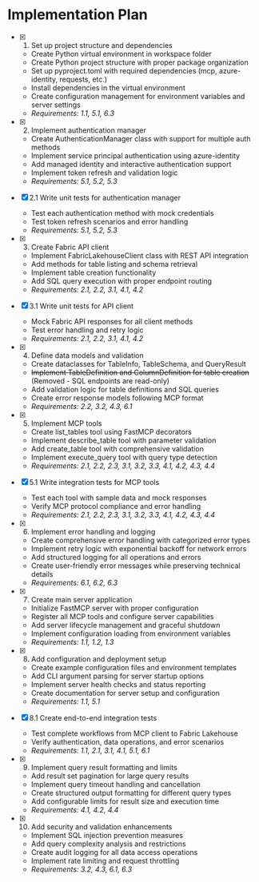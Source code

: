 # Implementation Plan

- [x] 1. Set up project structure and dependencies
  - Create Python virtual environment in workspace folder
  - Create Python project structure with proper package organization
  - Set up pyproject.toml with required dependencies (mcp, azure-identity, requests, etc.)
  - Install dependencies in the virtual environment
  - Create configuration management for environment variables and server settings
  - _Requirements: 1.1, 5.1, 6.3_

- [x] 2. Implement authentication manager
  - Create AuthenticationManager class with support for multiple auth methods
  - Implement service principal authentication using azure-identity
  - Add managed identity and interactive authentication support
  - Implement token refresh and validation logic
  - _Requirements: 5.1, 5.2, 5.3_

- [x] 2.1 Write unit tests for authentication manager
  - Test each authentication method with mock credentials
  - Test token refresh scenarios and error handling
  - _Requirements: 5.1, 5.2, 5.3_

- [x] 3. Create Fabric API client
  - Implement FabricLakehouseClient class with REST API integration
  - Add methods for table listing and schema retrieval
  - Implement table creation functionality
  - Add SQL query execution with proper endpoint routing
  - _Requirements: 2.1, 2.2, 3.1, 4.1, 4.2_

- [x] 3.1 Write unit tests for API client
  - Mock Fabric API responses for all client methods
  - Test error handling and retry logic
  - _Requirements: 2.1, 2.2, 3.1, 4.1, 4.2_

- [x] 4. Define data models and validation
  - Create dataclasses for TableInfo, TableSchema, and QueryResult
  - ~~Implement TableDefinition and ColumnDefinition for table creation~~ (Removed - SQL endpoints are read-only)
  - Add validation logic for table definitions and SQL queries
  - Create error response models following MCP format
  - _Requirements: 2.2, 3.2, 4.3, 6.1_

- [x] 5. Implement MCP tools
  - Create list_tables tool using FastMCP decorators
  - Implement describe_table tool with parameter validation
  - Add create_table tool with comprehensive validation
  - Implement execute_query tool with query type detection
  - _Requirements: 2.1, 2.2, 2.3, 3.1, 3.2, 3.3, 4.1, 4.2, 4.3, 4.4_

- [x] 5.1 Write integration tests for MCP tools
  - Test each tool with sample data and mock responses
  - Verify MCP protocol compliance and error handling
  - _Requirements: 2.1, 2.2, 2.3, 3.1, 3.2, 3.3, 4.1, 4.2, 4.3, 4.4_

- [x] 6. Implement error handling and logging
  - Create comprehensive error handling with categorized error types
  - Implement retry logic with exponential backoff for network errors
  - Add structured logging for all operations and errors
  - Create user-friendly error messages while preserving technical details
  - _Requirements: 6.1, 6.2, 6.3_

- [x] 7. Create main server application
  - Initialize FastMCP server with proper configuration
  - Register all MCP tools and configure server capabilities
  - Add server lifecycle management and graceful shutdown
  - Implement configuration loading from environment variables
  - _Requirements: 1.1, 1.2, 1.3_

- [x] 8. Add configuration and deployment setup
  - Create example configuration files and environment templates
  - Add CLI argument parsing for server startup options
  - Implement server health checks and status reporting
  - Create documentation for server setup and configuration
  - _Requirements: 1.1, 5.1_

- [x] 8.1 Create end-to-end integration tests
  - Test complete workflows from MCP client to Fabric Lakehouse
  - Verify authentication, data operations, and error scenarios
  - _Requirements: 1.1, 2.1, 3.1, 4.1, 5.1, 6.1_

- [x] 9. Implement query result formatting and limits
  - Add result set pagination for large query results
  - Implement query timeout handling and cancellation
  - Create structured output formatting for different query types
  - Add configurable limits for result size and execution time
  - _Requirements: 4.1, 4.2, 4.4_

- [x] 10. Add security and validation enhancements
  - Implement SQL injection prevention measures
  - Add query complexity analysis and restrictions
  - Create audit logging for all data access operations
  - Implement rate limiting and request throttling
  - _Requirements: 3.2, 4.3, 6.1, 6.3_
